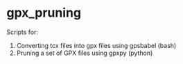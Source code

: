 # gpx_pruning

Scripts for:
1. Converting tcx files into gpx files using gpsbabel (bash)
2. Pruning a set of GPX files using gpxpy (python)
